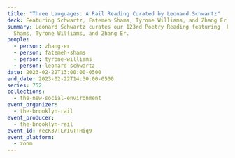 ```yaml
---
title: "Three Languages: A Rail Reading Curated by Leonard Schwartz"
deck: Featuring Schwartz, Fatemeh Shams, Tyrone Williams, and Zhang Er
summary: Leonard Schwartz curates our 123rd Poetry Reading featuring  Fatemeh
  Shams, Tyrone Williams, and Zhang Er.
people:
  - person: zhang-er
  - person: fatemeh-shams
  - person: tyrone-williams
  - person: leonard-schwartz
date: 2023-02-22T13:00:00-0500
end_date: 2023-02-22T14:30:00-0500
series: 752
collections:
  - the-new-social-environment
event_organizer:
  - the-brooklyn-rail
event_producer:
  - the-brooklyn-rail
event_id: recK37TLrIGTTHiq9
event_platform:
  - zoom
---
```


